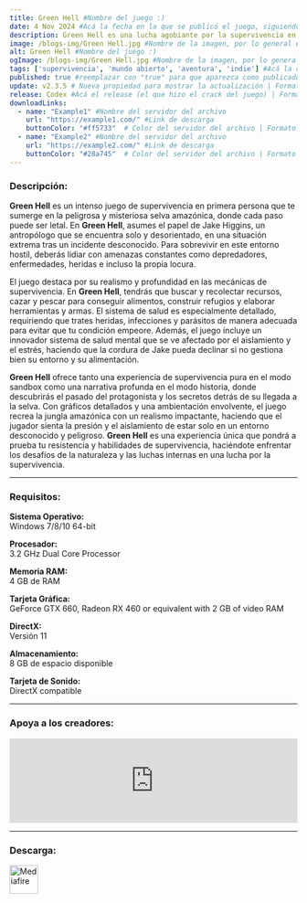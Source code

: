 ```yaml
---
title: Green Hell #Nombre del juego :)
date: 4 Nov 2024 #Acá la fecha en la que se publicó el juego, siguiendo este formato: Dia "30", Mes "Oct", Año "2024" = como debe quedar: 30 Oct 2024
description: Green Hell es una lucha agobiante por la supervivencia en la selva amazónica. Aferrándose a la vida, el jugador se embarca en un viaje de resistencia, mientras los efectos de la soledad hacen estragos en el cuerpo y en la mente. #Acá una mini descripción del juego
image: /blogs-img/Green Hell.jpg #Nombre de la imagen, por lo general es exactamente el mismo nombre que el juego excluyendo lo ":" (Dos puntos)
alt: Green Hell #Nombre del juego :)
ogImage: /blogs-img/Green Hell.jpg #Nombre de la imagen, por lo general es exactamente el mismo nombre que el juego excluyendo lo ":" (Dos puntos)
tags: ['supervivencia', 'mundo abierto', 'aventura', 'indie'] #Acá la categoría o categorías del juego, si es más de una se coloca en este formato: ['categoría1', 'categoría2']
published: true #reemplazar con "true" para que aparezca como publicado
update: v2.3.5 # Nueva propiedad para mostrar la actualización | Formato: v1.0.0
release: Codex #Acá el release (el que hizo el crack del juego) | Formato: Nicolhetti
downloadLinks:
  - name: "Example1" #Nombre del servidor del archivo
    url: "https://example1.com/" #Link de descarga
    buttonColor: "#ff5733"  # Color del servidor del archivo | Formato hexadecimal | MediaFire: #0171F0 | Buzzheavier: #FF6600 |
  - name: "Example2" #Nombre del servidor del archivo
    url: "https://example2.com/" #Link de descarga
    buttonColor: "#28a745"  # Color del servidor del archivo | Formato hexadecimal | MediaFire: #0171F0 | Buzzheavier: #FF6600 |
---
```


<!--En VSCode seleccionando una palabra, por ejemplo: "Green Hell" y apretando Ctrl+F2 se seleccionan todas las palabras iguales-->

### Descripción:
**Green Hell** es un intenso juego de supervivencia en primera persona que te sumerge en la peligrosa y misteriosa selva amazónica, donde cada paso puede ser letal. En **Green Hell**, asumes el papel de Jake Higgins, un antropólogo que se encuentra solo y desorientado, en una situación extrema tras un incidente desconocido. Para sobrevivir en este entorno hostil, deberás lidiar con amenazas constantes como depredadores, enfermedades, heridas e incluso la propia locura.

El juego destaca por su realismo y profundidad en las mecánicas de supervivencia. En **Green Hell**, tendrás que buscar y recolectar recursos, cazar y pescar para conseguir alimentos, construir refugios y elaborar herramientas y armas. El sistema de salud es especialmente detallado, requiriendo que trates heridas, infecciones y parásitos de manera adecuada para evitar que tu condición empeore. Además, el juego incluye un innovador sistema de salud mental que se ve afectado por el aislamiento y el estrés, haciendo que la cordura de Jake pueda declinar si no gestiona bien su entorno y su alimentación.

**Green Hell** ofrece tanto una experiencia de supervivencia pura en el modo sandbox como una narrativa profunda en el modo historia, donde descubrirás el pasado del protagonista y los secretos detrás de su llegada a la selva. Con gráficos detallados y una ambientación envolvente, el juego recrea la jungla amazónica con un realismo impactante, haciendo que el jugador sienta la presión y el aislamiento de estar solo en un entorno desconocido y peligroso. **Green Hell** es una experiencia única que pondrá a prueba tu resistencia y habilidades de supervivencia, haciéndote enfrentar los desafíos de la naturaleza y las luchas internas en una lucha por la supervivencia.
<!--Prompt para Chat-GPT: Hazme una descripción para el juego "Green Hell" y cada que menciones "Green Hell" ponlo en negrita -->

---

### Requisitos:
**Sistema Operativo:**  
Windows 7/8/10 64-bit

**Procesador:**  
3.2 GHz Dual Core Processor

**Memoria RAM:**  
4 GB de RAM

**Tarjeta Gráfica:**  
GeForce GTX 660, Radeon RX 460 or equivalent with 2 GB of video RAM

**DirectX:**  
Versión 11

**Almacenamiento:**  
8 GB de espacio disponible

**Tarjeta de Sonido:**  
DirectX compatible

<!--Si falta o sobra un requisito se quita o se agrega manteniendo el mismo formato-->

---

### Apoya a los creadores:
<iframe src="https://store.steampowered.com/widget/815370/" frameborder="0" style="background-color: transparent; width: 100% !important; aspect-ratio: 646 / 190;"></iframe>

<!--Reemplazar los numeros (AppID) del juego (en este caso 2668510) por el numero (AppID) correspondiente con el juego a publicar-->
<!--El AppID se encuentra en la URL del Juego en Steam-->

---

### Descarga:

[<img src="https://gist.github.com/cxmeel/0dbc95191f239b631c3874f4ccf114e2/raw/download.svg" alt="Mediafire" height="50" />](https://www.mediafire.com/file/y2k6hluo6f5wrj2/Green_Hell.zip/file)

<!-- # se debe reemplazar por el link de descarga-->

<!--NOMBRE-DEL-SERVICIO se debe reemplazar por el servicio donde está subido el juego-->